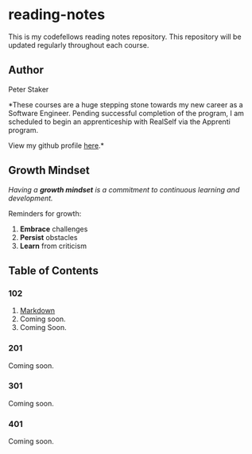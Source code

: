 # reading-notes
This is my codefellows reading notes repository. This repository will be updated regularly throughout each course.

## Author
Peter Staker

*These courses are a huge stepping stone towards my new career as a Software Engineer. Pending successful completion of the program, I am scheduled to begin an apprenticeship with RealSelf via the Apprenti program. 

View my github profile [here](https://github.com/peterjast).*

## Growth Mindset
*Having a **growth mindset** is a commitment to continuous learning and development.* 

Reminders for growth:
1. **Embrace** challenges
1. **Persist** obstacles
1. **Learn** from criticism

## Table of Contents

### 102
1. [Markdown](https://peterjast.github.io/reading-notes/class01)
1. Coming soon.
1. Coming Soon.
 
### 201

Coming soon.

### 301

Coming soon.

### 401

Coming soon.
